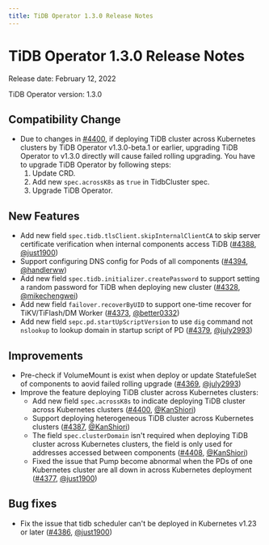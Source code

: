 ```yaml
---
title: TiDB Operator 1.3.0 Release Notes
---
```


# TiDB Operator 1.3.0 Release Notes

Release date: February 12, 2022

TiDB Operator version: 1.3.0

## Compatibility Change

- Due to changes in [#4400](https://github.com/pingcap/tidb-operator/pull/4400), if deploying TiDB cluster across Kubernetes clusters by TiDB Operator v1.3.0-beta.1 or earlier, upgrading TiDB Operator to v1.3.0 directly will cause failed rolling upgrading. You have to upgrade TiDB Operator by following steps:
  1. Update CRD.
  2. Add new `spec.acrossK8s` as `true` in TidbCluster spec.
  3. Upgrade TiDB Operator.

## New Features

- Add new field `spec.tidb.tlsClient.skipInternalClientCA` to skip server certificate verification when internal components access TiDB ([#4388](https://github.com/pingcap/tidb-operator/pull/4388), [@just1900](https://github.com/just1900))
- Support configuring DNS config for Pods of all components ([#4394](https://github.com/pingcap/tidb-operator/pull/4394), [@handlerww](https://github.com/handlerww))
- Add new field `spec.tidb.initializer.createPassword` to support setting a random password for TiDB when deploying new cluster ([#4328](https://github.com/pingcap/tidb-operator/pull/4328), [@mikechengwei](https://github.com/mikechengwei))
- Add new field `failover.recoverByUID` to support one-time recover for TiKV/TiFlash/DM Worker ([#4373](https://github.com/pingcap/tidb-operator/pull/4373), [@better0332](https://github.com/better0332))
- Add new field `sepc.pd.startUpScriptVersion` to use `dig` command not `nslookup` to lookup domain in startup script of PD ([#4379](https://github.com/pingcap/tidb-operator/pull/4379), [@july2993](https://github.com/july2993))

## Improvements

- Pre-check if VolumeMount is exist when deploy or update StatefuleSet of components to aovid failed rolling upgrade ([#4369](https://github.com/pingcap/tidb-operator/pull/4369), [@july2993](https://github.com/july2993))
- Improve the feature deploying TiDB cluster across Kubernetes clusters:
  - Add new field `spec.acrossK8s` to indicate deploying TiDB cluster across Kubernetes clusters ([#4400](https://github.com/pingcap/tidb-operator/pull/4400), [@KanShiori](https://github.com/KanShiori))
  - Support deploying heterogeneous TiDB cluster across Kubernetes clusters ([#4387](https://github.com/pingcap/tidb-operator/pull/4387), [@KanShiori](https://github.com/KanShiori))
  - The field `spec.clusterDomain` isn't required when deploying TiDB cluster across Kubernetes clusters, the field is only used for addresses accessed between components ([#4408](https://github.com/pingcap/tidb-operator/pull/4408), [@KanShiori](https://github.com/KanShiori))
  - Fixed the issue that Pump become abnormal when the PDs of one Kubernetes cluster are all down in across Kubernetes deployment ([#4377](https://github.com/pingcap/tidb-operator/pull/4377), [@just1900](https://github.com/just1900))

## Bug fixes

- Fix the issue that tidb scheduler can't be deployed in Kubernetes v1.23 or later ([#4386](https://github.com/pingcap/tidb-operator/pull/4386), [@just1900](https://github.com/just1900))
